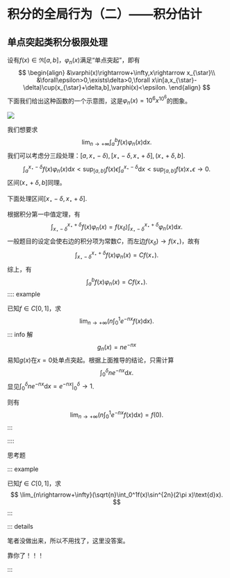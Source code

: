 # 积分的全局行为（二）——积分估计

## 单点突起类积分极限处理

设有$f(x)\in\Re[a,b]$，$\varphi_n(x)$满足“单点突起”，即有
$$
\begin{align}
&\varphi(x)\rightarrow+\infty,x\rightarrow x_{\star}\\
&\forall\epsilon>0,\exists\delta>0,\forall x\in[a,x_{\star}-\delta)\cup(x_{\star}+\delta,b],\varphi(x)<\epsilon.
\end{align}
$$
下面我们给出这种函数的一个示意图，这是$\varphi_n(x)=10^6x^{10^6}$的图象。

![](D:\复旦\程序设计\code\LinhoNotes\数学分析\一元积分学\image\单点突起.png)

我们想要求
$$
\lim_{n\rightarrow+\infty}\int_a^bf(x)\varphi_n(x)\text{d}x.
$$
我们可以考虑分三段处理：$[a,x_{\star}-\delta),[x_{\star}-\delta,x_{\star}+\delta],(x_{\star}+\delta,b].$
$$
\int_a^{x_\star-\delta}f(x)\varphi_n(x)\text{d}x<\sup_{[a,b]}f(x)\epsilon\int_a^{x_{\star}-\delta}\text{d}x<\sup_{[a,b]}f(x)x_{\star}\epsilon\rightarrow0.
$$
区间$(x_{\star}+\delta,b]$同理。

下面处理区间$[x_{\star}-\delta,x_{\star}+\delta].$

根据积分第一中值定理，有
$$
\int_{x_{\star}-\delta}^{x_{\star}+\delta}f(x)\varphi_n(x)=f(x_\delta)\int_{x_{\star}-\delta}^{x_{\star}+\delta}\varphi_n(x)\text{d}x.
$$
一般题目的设定会使右边的积分项为常数$C$，而左边$f(x_{\delta})\rightarrow f(x_\star)$，故有
$$
\int_{x_{\star}-\delta}^{x_{\star}+\delta}f(x)\varphi_n(x)=Cf(x_\star).
$$
综上，有
$$
\int_a^bf(x)\varphi_n(x)=Cf(x_\star).
$$
:::: example

已知$f\in C[0,1]$，求
$$
\lim_{n\rightarrow+\infty}(n\int_0^1e^{-nx}f(x)\text{d}x).
$$
::: info 解
$$
g_n(x)=ne^{-nx}
$$
易知$g(x)$在$x=0$处单点突起。根据上面推导的结论，只需计算
$$
\int_0^{\delta}ne^{-nx}\text{d}x.
$$
显见$\int_0^{\delta}ne^{-nx}\text{d}x=e^{-nx}|_{0}^{\delta}\rightarrow 1$.

则有
$$
\lim_{n\rightarrow+\infty}(n\int_0^1e^{-nx}f(x)\text{d}x)=f(0).
$$
:::

::::

思考题

::: example

已知$f\in C[0,1]$，求
$$
\lim_{n\rightarrow+\infty}(\sqrt{n}\int_0^1f(x)\sin^{2n}(2\pi x)\text{d}x).
$$
:::

::: details

笔者没做出来，所以不用找了，这里没答案。

靠你了！！！

:::
